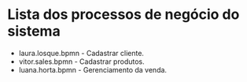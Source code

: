 # Lista dos processos de negócio do sistema

* laura.losque.bpmn - Cadastrar cliente.
* vitor.sales.bpmn - Cadastrar produtos.
* luana.horta.bpmn - Gerenciamento da venda.


